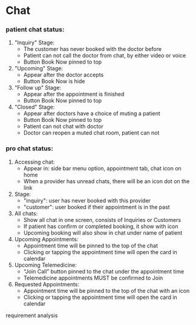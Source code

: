 
# Chat
### patient chat status:
1. "Inquiry" Stage:
    - The customer has never booked with the doctor before
    - Patient can not call the doctor from chat, by either video or voice
    - Button Book Now pinned to top
2. "Upcoming" Stage:
   - Appear after the doctor accepts 
   - Button Book Now is hide
3. "Follow up" Stage:
   - Appear after the appointment is finished
   - Button Book Now pinned to top
4. "Closed" Stage:
   - Appear after doctors have a choice of muting a patient
   - Button Book Now pinned to top
   - Patient can not chat with doctor 
   - Doctor can reopen a muted chat room, patient can not

### pro chat status:
1. Accessing chat:
   - Appear in: side bar menu option, appointment tab, chat icon on home
   - When a provider has unread chats, there will be an icon dot on the link
2. Stage:
    - "inquiry": user has never booked with this provider
    - "customer": user booked if their appointment is in the past
3. All chats:
    - Show all chat in one screen, consists of Inquiries or Customers
    - If patient has confirm or completed booking, it show with icon 
    - Upcoming booking will also show in chat under name of patient
4. Upcoming Appointments:
   - Appointment time will be pinned to the top of the chat
   - Clicking or tapping the appointment time will open the card in calendar
5. Upcoming Telemedicine:
   - “Join Call” button pinned to the chat under the appointment time
   - Telemedicine appointments MUST be confirmed to Join
6. Requested Appointments:
   - Appointment time will be pinned to the top of the chat with an icon
   - Clicking or tapping the appointment time will open the card in calendar


requirement analysis
